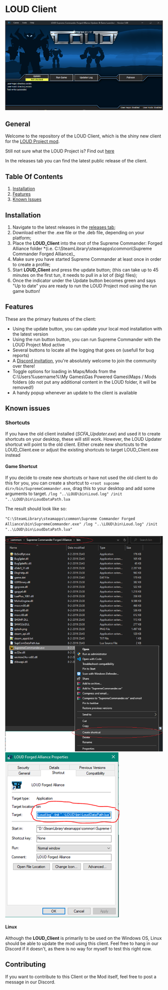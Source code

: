 # LOUD Client

![Client](client.PNG?raw=true)

## General

Welcome to the repository of the LOUD Client, which is the shiny new client for the [LOUD Project mod](https://www.moddb.com/mods/loud-ai-supreme-commander-forged-alliance).

Still not sure what the LOUD Project is? Find out [here](https://www.moddb.com/mods/loud-ai-supreme-commander-forged-alliance/features/what-is-the-loud-ai-project)

In the releases tab you can find the latest public release of the client.

## Table Of Contents

1. [Installation](#installation)
2. [Features](#features)
3. [Known Issues](#known-issues)

## Installation

1. Navigate to the latest releases in the [releases tab](https://github.com/rajderks/loud-electron/releases);
2. Download either the .exe file or the .deb file, depending on your platform;
3. Place the **LOUD_Client** into the root of the Supreme Commander: Forged Alliance folder \*(i.e. C:\SteamLibrary\steamapps\common\Supreme Commander Forged Alliance)\_
4. Make sure you have started Supreme Commander at least once in order to create a profile;
5. Start **LOUD_Client** and press the update button; (this can take up to 45 minutes on the first tun, it needs to pull in a lot of (big) files);
6. Once the indicator under the Update button becomes green and says "Up to date" you are ready to run the LOUD Project mod using the run game button!

## Features

These are the primary features of the client:

- Using the update button, you can update your local mod installation with the latest version
- Using the run button button, you can run Supreme Commander with the LOUD Project Mod active
- Several buttons to locate all the logging that goes on (usefull for bug reports)
- A [Discord invitation](https://discord.gg/8CsTDq2), you're absolutely welcome to join the community over there!
- Toggle options for loading in Maps/Mods from the C:\Users\%username%\My Games\Gas Powered Games\Maps / Mods folders (do not put any additional content in the LOUD folder, it will be removed!)
- A handy popup whenever an update to the client is available

## Known issues

### Shortcuts

If you have the old client installed (_SCFA_Updater.exe_) and used it to create shortcuts on your desktop, these will still work.
However, the LOUD Updater shortcut will point to the old client. Either create new shortcuts to the LOUD_Client.exe or adjust the existing shortcuts to target LOUD_Client.exe instead

#### Game Shortcut

If you decide to create new shortcuts or have not used the old client to do this for you, you can create a shortcut to `<root supcome dir>/bin/SupremeCommander.exe`, drag this to your desktop and add some arguments to target. `/log "..\LOUD\bin\Loud.log" /init "..\LOUD\bin\LoudDataPath.lua`

The result should look like so:

`"C:\SteamLibrary\steamapps\common\Supreme Commander Forged Alliance\bin\SupremeCommander.exe" /log "..\LOUD\bin\Loud.log" /init "..\LOUD\bin\LoudDataPath.lua"`

![createshortcut](createshortcut.PNG?raw=true)
![shortcut](shortcut.PNG?raw=true)

#### Linux

Although the **LOUD_Client** is primarily to be used on the Windows OS, Linux should be able to update the mod using this client.
Feel free to hang in our Discord if it doesn't, as there is no way for myself to test this right now.

## Contributing

If you want to contribute to this Client or the Mod itself, feel free to post a message in our Discord.
